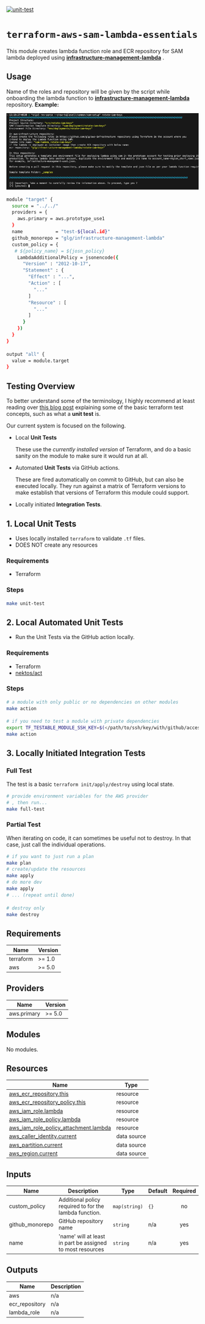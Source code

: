 [![unit-test](../../../actions/workflows/unit-test.yml/badge.svg)](../../../actions/workflows/unit-test.yml)

# `terraform-aws-sam-lambda-essentials`

This module creates lambda function role and ECR repository for SAM lambda deployed using **[infrastructure-management-lambda](https://github.com/glg/infrastructure-management-lambda)** .

## Usage

Name of the roles and repository will be given by the script while onboarding the lambda function to **[infrastructure-management-lambda](https://github.com/glg/infrastructure-management-lambda)**
repository.
**Example:**

![1702979388471](image/README/1702979388471.png)

```bash
module "target" {
  source = "../../"
  providers = {
    aws.primary = aws.prototype_use1
  }
  name            = "test-${local.id}"
  github_monorepo = "glg/infrastructure-management-lambda"
  custom_policy = {
   # ${policy_name} = ${josn_policy}
    LambdaAdditionalPolicy = jsonencode({
      "Version" : "2012-10-17",
      "Statement" : {
        "Effect" : "...",
        "Action" : [
          "..."
        ]
        "Resource" : [
          "..."
        ]
      }
    })
  }
}

output "all" {
  value = module.target
}
```

## Testing Overview

To better understand some of the terminology, I highly recommend at least reading over [this blog post](https://www.hashicorp.com/blog/testing-hashicorp-terraform) explaining some of the basic terraform test concepts, such as what a **unit test** is.

Our current system is focused on the following.

- Local **Unit Tests**

  These use the *currently installed version* of Terraform, and do a basic sanity on the module to make sure it would run at all.
- Automated **Unit Tests** via GitHub actions.

  These are fired automatically on commit to GitHub, but can also be executed locally.  They run against a matrix of Terraform versions to make establish that versions of Terraform this module could support.
- Locally initiated **Integration Tests**.

## 1. Local Unit Tests

- Uses locally installed `terraform` to validate `.tf` files.
- DOES NOT create any resources

### Requirements

- Terraform

### Steps

```bash
make unit-test
```

## 2. Local Automated Unit Tests

- Run the Unit Tests via the GitHub action locally.

### Requirements

- Terraform
- [nektos/act](https://github.com/nektos/act)

### Steps

```bash
# a module with only public or no dependencies on other modules
make action

# if you need to test a module with private dependencies
export TF_TESTABLE_MODULE_SSH_KEY=$(</path/to/ssh/key/with/github/access)
make action
```

## 3. Locally Initiated Integration Tests

### Full Test

The test is a basic `terraform init/apply/destroy` using local state.

```bash
# provide environment variables for the AWS provider
# , then run...
make full-test
```

### Partial Test

When iterating on code, it can sometimes be useful not to destroy.  In that case, just call the individual operations.

```bash
# if you want to just run a plan
make plan
# create/update the resources
make apply
# do more dev
make apply
# ... (repeat until done)

# destroy only
make destroy
```

<!-- BEGIN_TF_DOCS --

<!-- BEGIN_TF_DOCS -->

## Requirements

| Name      | Version |
| --------- | ------- |
| terraform | >= 1.0  |
| aws       | >= 5.0  |

## Providers

| Name        | Version |
| ----------- | ------- |
| aws.primary | >= 5.0  |

## Modules

No modules.

## Resources

| Name                                                                                                                                         | Type        |
| -------------------------------------------------------------------------------------------------------------------------------------------- | ----------- |
| [aws_ecr_repository.this](https://registry.terraform.io/providers/hashicorp/aws/latest/docs/resources/ecr_repository)                           | resource    |
| [aws_ecr_repository_policy.this](https://registry.terraform.io/providers/hashicorp/aws/latest/docs/resources/ecr_repository_policy)             | resource    |
| [aws_iam_role.lambda](https://registry.terraform.io/providers/hashicorp/aws/latest/docs/resources/iam_role)                                     | resource    |
| [aws_iam_role_policy.lambda](https://registry.terraform.io/providers/hashicorp/aws/latest/docs/resources/iam_role_policy)                       | resource    |
| [aws_iam_role_policy_attachment.lambda](https://registry.terraform.io/providers/hashicorp/aws/latest/docs/resources/iam_role_policy_attachment) | resource    |
| [aws_caller_identity.current](https://registry.terraform.io/providers/hashicorp/aws/latest/docs/data-sources/caller_identity)                   | data source |
| [aws_partition.current](https://registry.terraform.io/providers/hashicorp/aws/latest/docs/data-sources/partition)                               | data source |
| [aws_region.current](https://registry.terraform.io/providers/hashicorp/aws/latest/docs/data-sources/region)                                     | data source |

## Inputs

| Name             | Description                                                | Type            | Default | Required |
| ---------------- | ---------------------------------------------------------- | --------------- | ------- | :------: |
| custom\_policy   | Additional policy required to for the lambda function.     | `map(string)` | `{}`  |    no    |
| github\_monorepo | GitHub repository name                                     | `string`      | n/a     |   yes   |
| name             | 'name' will at least in part be assigned to most resources | `string`      | n/a     |   yes   |

## Outputs

| Name            | Description |
| --------------- | ----------- |
| aws             | n/a         |
| ecr\_repository | n/a         |
| lambda\_role    | n/a         |

<!-- END_TF_DOCS -->
